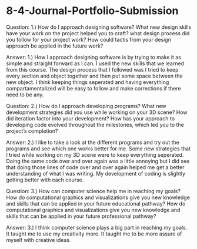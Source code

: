 # 8-4-Journal-Portfolio-Submission

Question:
1.) How do I approach designing software?
What new design skills have your work on the project helped you to craft?
what design process did you follow for your project work?
How could tactis from your design approach be applied in the future work?

Answer:
1.) How I approach designing software is by trying to make it as simple and straight forward as I can. 
I used the new skills that we learned from this course.
The design process that I followed was I tried to keep every section and object together and then put some space between the new object.
I think keeping things seperated and having everything compartamentalized will be easy to follow and make corrections if there need to be any. 

Question:
2.) How do I approach developing programs?
What new development strategies did you use while working on your 3D scene?
How did iteration factor into your development?
How has your approach to developing code evolved throughout the milestones, which led you to the project’s completion?

Answer:
2.) I like to take a look at the different programs and try out the programs and see which one works better for me.
Some new strategies that I tried while working on my 3D scene were to keep everything seperated. 
Doing the same code over and over again was a little annoying but I did see that doing those lines of code over and over again helped me get a better understanding of what I was writing. 
My development of coding is slightly getting better with each course. 

Question:
3.) How can computer science help me in reaching my goals?
How do computational graphics and visualizations give you new knowledge and skills that can be applied in your future educational pathway?
How do computational graphics and visualizations give you new knowledge and skills that can be applied in your future professional pathway?

Answer:
3.) I think computer science plays a big part in reaching my goals. 
It taught me to use my creativity more.
It taught me to be more assure of myself with creative ideas.
